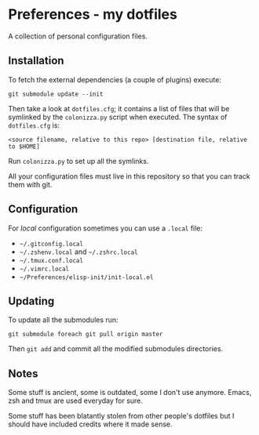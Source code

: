 # Preferences - my dotfiles

A collection of personal configuration files.

## Installation

To fetch the external dependencies (a couple of plugins) execute:

    git submodule update --init

Then take a look at `dotfiles.cfg`; it contains a list of files that will be symlinked by the
`colonizza.py` script when executed. The syntax of `dotfiles.cfg` is:

    <source filename, relative to this repo> [destination file, relative to $HOME]

Run `colonizza.py` to set up all the symlinks.

All your configuration files must live in this repository so that you can track them with git.

## Configuration

For *local* configuration sometimes you can use a `.local` file:

- `~/.gitconfig.local`
- `~/.zshenv.local` and `~/.zshrc.local`
- `~/.tmux.conf.local`
- `~/.vimrc.local`
- `~/Preferences/elisp-init/init-local.el`

## Updating

To update all the submodules run:

    git submodule foreach git pull origin master

Then `git add` and commit all the modified submodules directories.

## Notes

Some stuff is ancient, some is outdated, some I don't use anymore. Emacs, zsh and tmux are
used everyday for sure.

Some stuff has been blatantly stolen from other people's dotfiles but I should have included
credits where it made sense.
